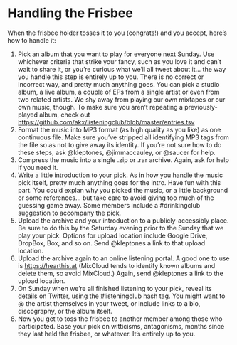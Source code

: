 # Handling the Frisbee

When the frisbee holder tosses it to you (congrats!) and you accept, here’s how to handle it:

1. Pick an album that you want to play for everyone next Sunday. Use whichever criteria that strike your fancy, such as you love it and can’t wait to share it, or you’re curious what we’ll all tweet about it… the way you handle this step is entirely up to you. There is no correct or incorrect way, and pretty much anything goes. You can pick a studio album, a live album, a couple of EPs from a single artist or even from two related artists. We shy away from playing our own mixtapes or our own music, though. To make sure you aren’t repeating a previously-played album, check out https://github.com/akx/listeningclub/blob/master/entries.tsv
2. Format the music into MP3 format (as high quality as you like) as one continuous file. Make sure you’ve stripped all identifying MP3 tags from the file so as not to give away its identity. If you’re not sure how to do these steps, ask @kleptones, @jimmaccauley, or @saucer for help. 
3. Compress the music into a single .zip or .rar archive. Again, ask for help if you need it.
4. Write a little introduction to your pick. As in how you handle the music pick itself, pretty much anything goes for the intro. Have fun with this part. You could explan why you picked the music, or a little background or some references… but take care to avoid giving too much of the guessing game away. Some members include a #drinkingclub suggestion to accompany the pick.
5. Upload the archive and your introduction to a publicly-accessibly place. Be sure to do this by the Saturday evening prior to the Sunday that we play your pick. Options for upload location include Google Drive, DropBox, Box, and so on. Send @kleptones a link to that upload location.
6. Upload the archive again to an online listening portal. A good one to use is https://hearthis.at (MixCloud tends to identify known albums and delete them, so avoid MixCloud.) Again, send @kleptones a link to the upload location.
7. On Sunday when we’re all finished listening to your pick, reveal its details on Twitter, using the #listeningclub hash tag. You might want to @ the artist themselves in your tweet, or include links to a bio, discography, or the album itself.
8. Now you get to toss the frisbee to another member among those who participated. Base your pick on witticisms, antagonisms, months since they last held the frisbee, or whatever. It’s entirely up to you.
